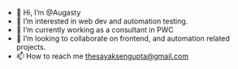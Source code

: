- 👋 Hi, I’m @Augasty
- 👀 I’m interested in web dev and automation testing.
- 🌱 I’m currently working as a consultant in PWC
- 💞️ I’m looking to collaborate on frontend, and automation related projects.
- 📫 How to reach me thesayaksengupta@gmail.com

<!---
Augasty/Augasty is a ✨ special ✨ repository because its `README.md` (this file) appears on your GitHub profile.
You can click the Preview link to take a look at your changes.
--->
